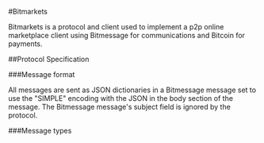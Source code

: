 
#Bitmarkets

Bitmarkets is a protocol and client used to implement a p2p online marketplace client using Bitmessage for communications and Bitcoin for payments.

##Protocol Specification

###Message format

All messages are sent as JSON dictionaries in a Bitmessage message set to use the "SIMPLE" encoding with the JSON in the body section of the message. The Bitmessage message's subject field is ignored by the protocol.

###Message types
